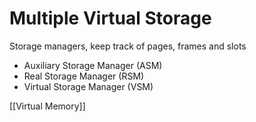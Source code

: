 # Multiple Virtual Storage  

Storage managers, keep track of pages, frames and slots
- Auxiliary Storage Manager (ASM)
- Real Storage Manager (RSM)
- Virtual Storage Manager (VSM)

[[Virtual Memory]]